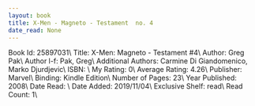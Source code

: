 ```yaml
---
layout: book
title: X-Men - Magneto - Testament  no. 4
date_read: None
---
```


Book Id: 25897031\ 
Title: X-Men: Magneto - Testament #4\ 
Author: Greg Pak\ 
Author l-f: Pak, Greg\ 
Additional Authors: Carmine Di Giandomenico, Marko Djurdjevic\ 
ISBN: \ 
My Rating: 0\ 
Average Rating: 4.26\ 
Publisher: Marvel\ 
Binding: Kindle Edition\ 
Number of Pages: 23\ 
Year Published: 2008\ 
Date Read: \ 
Date Added: 2019/11/04\ 
Exclusive Shelf: read\ 
Read Count: 1\ 

